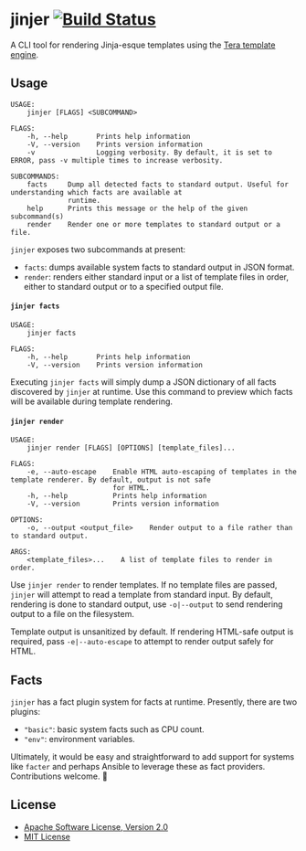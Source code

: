 # jinjer [![Build Status][travis.svg]][travis]

A CLI tool for rendering Jinja-esque templates using the [Tera template engine][tera].

## Usage

```
USAGE:
    jinjer [FLAGS] <SUBCOMMAND>

FLAGS:
    -h, --help       Prints help information
    -V, --version    Prints version information
    -v               Logging verbosity. By default, it is set to ERROR, pass -v multiple times to increase verbosity.

SUBCOMMANDS:
    facts     Dump all detected facts to standard output. Useful for understanding which facts are available at
              runtime.
    help      Prints this message or the help of the given subcommand(s)
    render    Render one or more templates to standard output or a file.
```

`jinjer` exposes two subcommands at present:

 - `facts`: dumps available system facts to standard output in JSON format.
 - `render`: renders either standard input or a list of template files in order, either to standard output or to a
   specified output file.

#### `jinjer facts`

```
USAGE:
    jinjer facts

FLAGS:
    -h, --help       Prints help information
    -V, --version    Prints version information
```

Executing `jinjer facts` will simply dump a JSON dictionary of all facts discovered by `jinjer` at runtime. Use this
command to preview which facts will be available during template rendering.

#### `jinjer render`

```
USAGE:
    jinjer render [FLAGS] [OPTIONS] [template_files]...

FLAGS:
    -e, --auto-escape    Enable HTML auto-escaping of templates in the template renderer. By default, output is not safe
                         for HTML.
    -h, --help           Prints help information
    -V, --version        Prints version information

OPTIONS:
    -o, --output <output_file>    Render output to a file rather than to standard output.

ARGS:
    <template_files>...    A list of template files to render in order.
```

Use `jinjer render` to render templates. If no template files are passed, `jinjer` will attempt to read a template from
standard input. By default, rendering is done to standard output, use `-o|--output` to send rendering output to a
file on the filesystem.

Template output is unsanitized by default. If rendering HTML-safe output is required, pass `-e|--auto-escape` to
attempt to render output safely for HTML.

## Facts

`jinjer` has a fact plugin system for facts at runtime. Presently, there are two plugins:

 - `"basic"`: basic system facts such as CPU count.
 - `"env"`: environment variables.

Ultimately, it would be easy and straightforward to add support for systems like `facter` and perhaps Ansible to
leverage these as fact providers. Contributions welcome. :wave:

## License

 - [Apache Software License, Version 2.0](./LICENSE-APACHE)
 - [MIT License](./LICENSE-MIT)

 [tera]: https://tera.netlify.com/
 [travis]: https://travis-ci.org/naftulikay/jinjer
 [travis.svg]: https://travis-ci.org/naftulikay/jinjer.svg?branch=master
